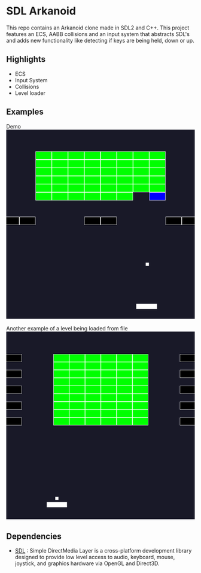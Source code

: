 # SDL Arkanoid
This repo contains an Arkanoid clone made in SDL2 and C++. This project features an ECS, AABB collisions and an input system that abstracts SDL's and adds new functionality like detecting if keys are being held, down or up.

## Highlights
- ECS
- Input System
- Collisions
- Level loader

## Examples
Demo
![Demo](/docs/arkanoid.gif  "Demo")

Another example of a level being loaded from file
![Demo](/docs/level_1.png  "Level")

## Dependencies
 * [SDL](https://www.libsdl.org/) : Simple DirectMedia Layer is a cross-platform development library designed to provide low level access to audio, keyboard, mouse, joystick, and graphics hardware via OpenGL and Direct3D.
